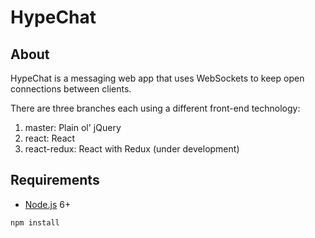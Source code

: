 # HypeChat

## About

HypeChat is a messaging web app that uses WebSockets to keep open connections between clients.

There are three branches each using a different front-end technology:
1. master: Plain ol' jQuery
2. react: React
3. react-redux: React with Redux (under development)


## Requirements

- [Node.js](https://nodejs.org/en/) 6+

```shell
npm install
```
